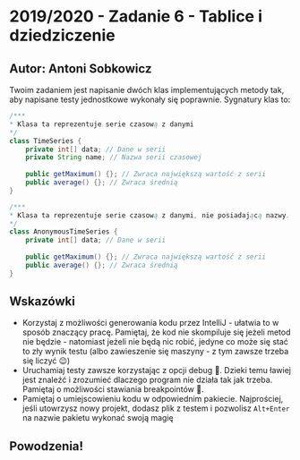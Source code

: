 # 2019/2020 - Zadanie 6 - Tablice i dziedziczenie 
## Autor: Antoni Sobkowicz

Twoim zadaniem jest napisanie dwóch klas implementujących metody tak, 
aby napisane testy jednostkowe wykonały się poprawnie. Sygnatury klas to:

```java
/***
* Klasa ta reprezentuje serie czasową z danymi
*/
class TimeSeries {
    private int[] data; // Dane w serii
    private String name; // Nazwa serii czasowej
    
    public getMaximum() {}; // Zwraca największą wartość z serii
    public average() {}; // Zwraca średnią
}
```

```java
/***
* Klasa ta reprezentuje serie czasową z danymi, nie posiadającą nazwy.
*/
class AnonymousTimeSeries {
    private int[] data; // Dane w serii
    
    public getMaximum() {}; // Zwraca największą wartość z serii
    public average() {}; // Zwraca średnią
}
```

## Wskazówki
- Korzystaj z możliwości generowania kodu przez IntelliJ - ułatwia 
to w sposób znaczący pracę. Pamiętaj, że kod nie skompiluje się jeżeli metod nie będzie - 
natomiast jeżeli nie będą nic robić, jedyne co może się stać to zły wynik testu 
(albo zawieszenie się maszyny - z tym zawsze trzeba się liczyć 😉)
- Uruchamiaj testy zawsze korzystając z opcji debug 🐛. 
Dzieki temu ławiej jest znaleźć i zrozumieć dlaczego program nie działa tak jak trzeba.
Pamiętaj o możliwości stawiania breakpointów 🛑.
- Pamiętaj o umiejscowieniu kodu w odpowiednim pakiecie. 
Najprościej, jeśli utowrzysz nowy projekt, dodasz plik z testem i pozwolisz `Alt+Enter` 
na nazwie pakietu wykonać swoją magię 


## Powodzenia!
